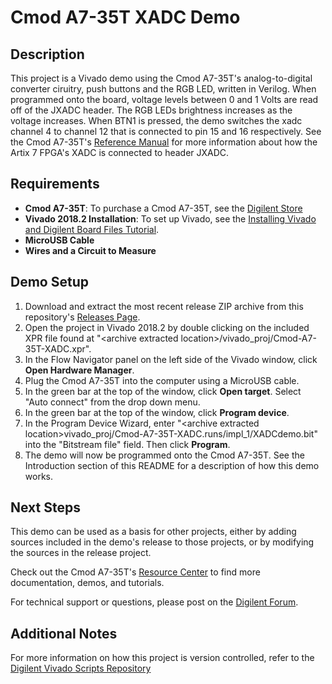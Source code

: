 Cmod A7-35T XADC Demo
==============
  
Description
--------------
This project is a Vivado demo using the Cmod A7-35T's analog-to-digital converter ciruitry, push buttons and the RGB LED, written in Verilog. When programmed onto the board, voltage levels between 0 and 1 Volts are read off of the JXADC header. The RGB LEDs brightness increases as the voltage increases. When BTN1 is pressed, the demo switches the xadc channel 4 to channel 12 that is connected to pin 15 and 16 respectively. See the Cmod A7-35T's [Reference Manual](https://reference.digilentinc.com/reference/programmable-logic/cmod-a7/reference-manual) for more information about how the Artix 7 FPGA's XADC is connected to header JXADC.


  
Requirements
--------------
* **Cmod A7-35T**: To purchase a Cmod A7-35T, see the [Digilent Store](https://store.digilentinc.com/cmod-a7-breadboardable-artix-7-fpga-module/)
* **Vivado 2018.2 Installation**: To set up Vivado, see the [Installing Vivado and Digilent Board Files Tutorial](https://reference.digilentinc.com/vivado/installing-vivado/start).
* **MicroUSB Cable**
* **Wires and a Circuit to Measure**

Demo Setup
--------------
1. Download and extract the most recent release ZIP archive from this repository's [Releases Page](https://github.com/Digilent/Cmod-A7-35T-XADC/releases).
2. Open the project in Vivado 2018.2 by double clicking on the included XPR file found at "\<archive extracted location\>/vivado_proj/Cmod-A7-35T-XADC.xpr".
3. In the Flow Navigator panel on the left side of the Vivado window, click **Open Hardware Manager**.
4. Plug the Cmod A7-35T into the computer using a MicroUSB cable.
5. In the green bar at the top of the window, click **Open target**. Select "Auto connect" from the drop down menu.
6. In the green bar at the top of the window, click **Program device**.
7. In the Program Device Wizard, enter "\<archive extracted location\>vivado_proj/Cmod-A7-35T-XADC.runs/impl_1/XADCdemo.bit" into the "Bitstream file" field. Then click **Program**.
8. The demo will now be programmed onto the Cmod A7-35T. See the Introduction section of this README for a description of how this demo works.

Next Steps
--------------
This demo can be used as a basis for other projects, either by adding sources included in the demo's release to those projects, or by modifying the sources in the release project.

Check out the Cmod A7-35T's [Resource Center](https://reference.digilentinc.com/reference/programmable-logic/cmod-a7/start) to find more documentation, demos, and tutorials.

For technical support or questions, please post on the [Digilent Forum](https://forum.digilentinc.com).

Additional Notes
--------------
For more information on how this project is version controlled, refer to the [Digilent Vivado Scripts Repository](https://github.com/digilent/digilent-vivado-scripts)

